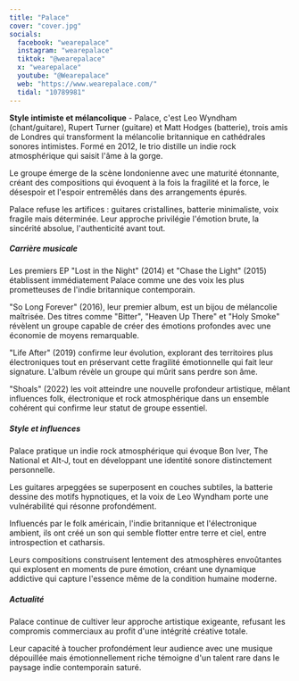 ```yaml
---
title: "Palace"
cover: "cover.jpg"
socials:
  facebook: "wearepalace"
  instagram: "wearepalace"
  tiktok: "@wearepalace"
  x: "wearepalace"
  youtube: "@Wearepalace"
  web: "https://www.wearepalace.com/"
  tidal: "10789981"
---
```


**Style intimiste et mélancolique** - Palace, c'est Leo Wyndham (chant/guitare), Rupert Turner (guitare) et Matt
Hodges (batterie), trois amis de Londres qui transforment la mélancolie britannique en cathédrales sonores intimistes.
Formé en 2012, le trio distille un indie rock atmosphérique qui saisit l'âme à la gorge.

Le groupe émerge de la scène londonienne avec une maturité étonnante, créant des compositions qui évoquent à la fois la
fragilité et la force, le désespoir et l'espoir entremêlés dans des arrangements épurés.

Palace refuse les artifices : guitares cristallines, batterie minimaliste, voix fragile mais déterminée. Leur approche
privilégie l'émotion brute, la sincérité absolue, l'authenticité avant tout.

##### Carrière musicale

Les premiers EP "Lost in the Night" (2014) et "Chase the Light" (2015) établissent immédiatement Palace comme une des
voix les plus prometteuses de l'indie britannique contemporain.

"So Long Forever" (2016), leur premier album, est un bijou de mélancolie maîtrisée. Des titres comme "Bitter", "Heaven
Up There" et "Holy Smoke" révèlent un groupe capable de créer des émotions profondes avec une économie de moyens
remarquable.

"Life After" (2019) confirme leur évolution, explorant des territoires plus électroniques tout en préservant cette
fragilité émotionnelle qui fait leur signature. L'album révèle un groupe qui mûrit sans perdre son âme.

"Shoals" (2022) les voit atteindre une nouvelle profondeur artistique, mêlant influences folk, électronique et rock
atmosphérique dans un ensemble cohérent qui confirme leur statut de groupe essentiel.

##### Style et influences

Palace pratique un indie rock atmosphérique qui évoque Bon Iver, The National et Alt-J, tout en développant une identité
sonore distinctement personnelle.

Les guitares arpeggées se superposent en couches subtiles, la batterie dessine des motifs hypnotiques, et la voix de Leo
Wyndham porte une vulnérabilité qui résonne profondément.

Influencés par le folk américain, l'indie britannique et l'électronique ambient, ils ont créé un son qui semble flotter
entre terre et ciel, entre introspection et catharsis.

Leurs compositions construisent lentement des atmosphères envoûtantes qui explosent en moments de pure émotion, créant
une dynamique addictive qui capture l'essence même de la condition humaine moderne.

##### Actualité

Palace continue de cultiver leur approche artistique exigeante, refusant les compromis commerciaux au profit d'une
intégrité créative totale.

Leur capacité à toucher profondément leur audience avec une musique dépouillée mais émotionnellement riche témoigne d'un
talent rare dans le paysage indie contemporain saturé.
